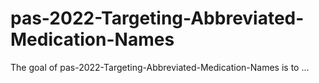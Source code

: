 
# pas-2022-Targeting-Abbreviated-Medication-Names

<!-- badges: start -->
<!-- badges: end -->

The goal of pas-2022-Targeting-Abbreviated-Medication-Names is to ...

